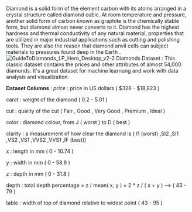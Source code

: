 Diamond is a solid form of the element carbon with its atoms arranged in a crystal structure called diamond cubic. At room temperature and pressure, another solid form of carbon known as graphite is the chemically stable form, but diamond almost never converts to it. Diamond has the highest hardness and thermal conductivity of any natural material, properties that are utilized in major industrial applications such as cutting and polishing tools. They are also the reason that diamond anvil cells can subject materials to pressures found deep in the Earth .
![GuideToDiamonds_LP_Hero_Desktop_v2-2](https://github.com/AbhayUrmaliya2004/DiamondPricePredictionUsingStreamlit/assets/141633724/18a0f5b7-8b7d-4d46-8e26-9a6ccb95aa8b)
Diamonds Dataset :
This classic dataset contains the prices and other attributes of almost 54,000 diamonds. It's a great dataset for machine learnung and work with data analysis and visualization.

**Dataset Columns** :
*price* : price in US dollars ( $326 - $18,823 )

carat : weight of the diamond ( 0.2 - 5.01 )

cut : quality of the cut ( Fair , Good , Very Good , Premium , Ideal )

color : diamond colour, from J ( worst ) to D ( best )

clarity : a measurement of how clear the diamond is ( I1 (worst) ,SI2 ,SI1 ,VS2 ,VS1 ,VVS2 ,VVS1 ,IF (best))

x : length in mm ( 0 - 10.74 )

y : width in mm ( 0 - 58.9 )

z : depth in mm ( 0 - 31.8 )

depth : total depth percentage = z / mean( x, y ) = 2 * z / ( x + y ) --> ( 43 - 79 )

table : width of top of diamond relative to widest point ( 43 - 95 )
